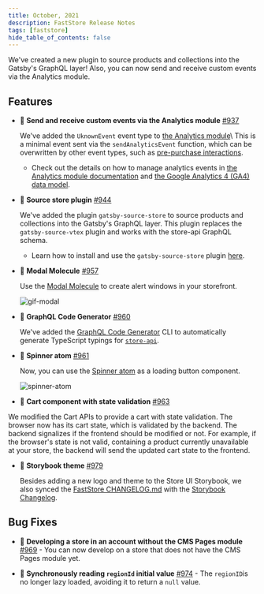 ```yaml
---
title: October, 2021
description: FastStore Release Notes 
tags: [faststore]
hide_table_of_contents: false
---
```


We've created a new plugin to source products and collections into the Gatsby's GraphQL layer! Also, you can now send and receive custom events via the Analytics module.

<!--truncate-->

## Features 

- 🚀 **Send and receive custom events via the Analytics module** [#937](https://github.com/vtex/faststore/pull/937)
    
    We've added the `UknownEvent` event type to [the Analytics module](https://github.com/vtex/faststore/tree/master/packages/store-sdk/docs/analytics)\ This is a minimal event sent via the `sendAnalyticsEvent` function, which can be overwritten by other event types, such as [pre-purchase interactions](https://developers.google.com/analytics/devguides/collection/ga4/ecommerce?client_type=gtag#pre-purchase_interactions). 

    - Check out the details on how to manage analytics events in [the Analytics module documentation](https://github.com/vtex/faststore/tree/master/packages/store-sdk/docs/analytics) and [the Google Analytics 4 (GA4) data model](https://developers.google.com/analytics/devguides/collection/ga4/reference/events).

- 🚀 **Source store plugin** [#944](https://github.com/vtex/faststore/pull/944)

    We've added the plugin `gatsby-source-store` to source products and collections into the Gatsby's GraphQL layer. This plugin replaces the `gatsby-source-vtex` plugin and works with the store-api GraphQL schema. 

    - Learn how to install and use the `gatsby-source-store` plugin [ here](https://github.com/vtex/faststore/tree/master/packages/gatsby-source-store).


- 🚀 **Modal Molecule** [#957](https://github.com/vtex/faststore/pull/957)

    Use the [Modal Molecule](https://storeui.netlify.app/?path=/docs/molecules-modal--modal) to create alert windows in your storefront.

    ![gif-modal](https://user-images.githubusercontent.com/67270558/136008113-42f3722d-f82d-4b3f-bbe7-eaee04cb927f.gif)


- 🚀 **GraphQL Code Generator** [#960](https://github.com/vtex/faststore/pull/960)

    We've added the [GraphQL Code Generator](https://www.graphql-code-generator.com/) CLI to automatically generate TypeScript typings for [`store-api`](https://github.com/vtex/faststore/tree/master/packages/store-api).

- 🚀 **Spinner atom** [#961](https://github.com/vtex/faststore/pull/961)

    Now, you can use the  [Spinner atom](https://storeui.netlify.app/?path=/story/getting-started-welcome--welcome) as a loading button component.

    ![spinner-atom](https://user-images.githubusercontent.com/67270558/136010637-02d1608f-2de6-48f2-8678-50d9275cc390.gif)

- 🚀 **Cart component  with state validation** [#963](https://github.com/vtex/faststore/pull/963)

We modified the Cart APIs to provide a cart with state validation. The browser now has its cart state, which is validated by the backend. The backend signalizes if the frontend should be modified or not. For example, if the browser's state is not valid, containing a product currently unavailable at your store, the backend will send the updated cart state to the frontend. 

- 🚀 **Storybook theme** [#979](https://github.com/vtex/faststore/pull/979)

    Besides adding a new logo and theme to the Store UI Storybook, we also synced the [FastStore CHANGELOG.md](https://github.com/vtex/faststore/blob/master/CHANGELOG.md) with the [Storybook Changelog](https://storeui.netlify.app/?path=/story/releases-changelog--page).



## Bug Fixes 

- 🐛 **Developing a store in an account without the CMS Pages module** [#969](https://github.com/vtex/faststore/pull/969) - You can now develop on a store that does not have the CMS Pages module yet.

- 🐛 **Synchronously reading `regionId` initial value** [#974](https://github.com/vtex/faststore/pull/974) - The `regionID`is no longer lazy loaded, avoiding it to return a `null` value.
